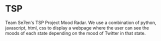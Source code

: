 # TSP
Team Se7en's TSP Project Mood Radar.
We use a combination of python, javascript, html, css to display a webpage 
where the user can see the moods of each state depending on the mood of 
Twitter in that state.
